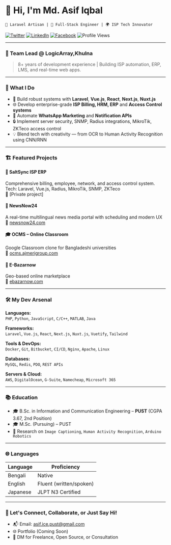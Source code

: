 # 👋 Hi, I'm **Md. Asif Iqbal**
`🚀 Laravel Artisan | 🧠 Full-Stack Engineer | 🌍 ISP Tech Innovator`

[![Twitter](https://img.shields.io/twitter/follow/asif160627?label=Follow)](https://twitter.com/intent/follow?screen_name=asif160627)
[![LinkedIn](https://img.shields.io/badge/-Connect-blue?style=flat-square&logo=Linkedin&logoColor=white&link=https://www.linkedin.com/in/md-asif-iqbal-pust/)](https://www.linkedin.com/in/md-asif-iqbal-pust/)
[![Facebook](https://img.shields.io/badge/-Follow-1877F2?style=flat-square&logo=Facebook&logoColor=white&link=https://www.facebook.com/asif.ice.pust.160627/)](https://www.facebook.com/asif.ice.pust.160627/)
![Profile Views](https://komarev.com/ghpvc/?username=md-asifiqbal&label=👁️)

---

### 💼 Team Lead @ LogicArray,Khulna  
> 8+ years of development experience | Building ISP automation, ERP, LMS, and real-time web apps.

---

### 🧠 What I Do

- 🔧 Build robust systems with **Laravel**, **Vue.js**, **React**, **Next.js**, **Nuxt.js**
- 🌐 Develop enterprise-grade **ISP Billing, HRM, ERP** and **Access Control systems**
- 💬 Automate **WhatsApp Marketing** and **Notification APIs**
- 🔒 Implement server security, SNMP, Radius integrations, MikroTik, ZKTeco access control
- 💡 Blend tech with creativity — from OCR to Human Activity Recognition using CNN/RNN

---

### 🏗️ Featured Projects

#### 🔌 SaltSync ISP ERP  
Comprehensive billing, employee, network, and access control system.  
Tech: Laravel, Vue.js, Radius, MikroTik, SNMP, ZKTeco  
🔗 [Private project]

#### 📰 NewsNow24  
A real-time multilingual news media portal with scheduling and modern UX  
🔗 [newsnow24.com](https://newsnow24.com)


#### 🎓 OCMS – Online Classroom  
Google Classroom clone for Bangladeshi universities  
🔗 [ocms.ajmerigroup.com](https://ocms.ajmerigroup.com)

#### 🛒 E-Bazarnow  
Geo-based online marketplace  
🔗 [ebazarnow.com](https://ebazarnow.com)

---

### 🛠️ My Dev Arsenal

**Languages:**  
`PHP`, `Python`, `JavaScript`, `C/C++`, `MATLAB`, `Java`

**Frameworks:**  
`Laravel`, `Vue.js`, `React`, `Next.js`, `Nuxt.js`, `Vuetify`, `Tailwind`

**Tools & DevOps:**  
`Docker`, `Git`, `Bitbucket`, `CI/CD`, `Nginx`, `Apache`, `Linux`

**Databases:**  
`MySQL`, `Redis`, `PDO`, `REST APIs`

**Servers & Cloud:**  
`AWS`, `DigitalOcean`, `G-Suite`, `Namecheap`, `Microsoft 365`

---

### 📚 Education

- 🎓 B.Sc. in Information and Communication Engineering – **PUST** (CGPA 3.67, 2nd Position)  
- 🎓 M.Sc. (Pursuing) – PUST  
- 🧪 Research on `Image Captioning`, `Human Activity Recognition`, `Arduino Robotics`

---

### 🌐 Languages

| Language    | Proficiency         |
|-------------|---------------------|
| Bengali     | Native              |
| English     | Fluent (written/spoken) |
| Japanese    | JLPT N3 Certified |

---

### 🔎 Let's Connect, Collaborate, or Just Say Hi!

- 📬 Email: [asif.ice.pust@gmail.com](mailto:asif.ice.pust@gmail.com)  
- 🌐 Portfolio (Coming Soon)  
- 💬 DM for Freelance, Open Source, or Consultation
